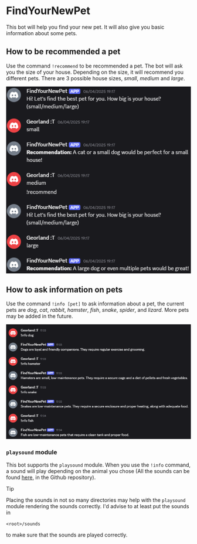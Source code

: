 # FindYourNewPet
This bot will help you find your new pet. It will also give you basic information about some pets.

## How to be recommended a pet
Use the command `!recommend` to be recommended a pet. The bot will ask you the size of your house. Depending on the size, it will recommend you different pets. There are 3 possible house sizes, *small*, *medium* and *large*.

![!recommend](https://raw.githubusercontent.com/AKodlandUser/FindYourNewPet/refs/heads/main/recommend.png)

## How to ask information on pets
Use the command `!info [pet]` to ask information about a pet, the current pets are *dog*, *cat*, *rabbit*, *hamster*, *fish*, *snake*, *spider*, and *lizard*. More pets may be added in the future.

![!info](https://raw.githubusercontent.com/AKodlandUser/FindYourNewPet/refs/heads/main/info.png)

### `playsound` module

This bot supports the `playsound` module. When you use the `!info` command, a sound will play depending on the animal you chose (All the sounds can be found [here](https://github.com/AKodlandUser/FindYourNewPet/tree/main/sounds), in the Github repository).

> [!TIP]
> Placing the sounds in not so many directories may help with the `playsound` module rendering the sounds correctly. I'd advise to at least put the sounds in
> ```shell
> <root>/sounds
> ```
> to make sure that the sounds are played correctly.
